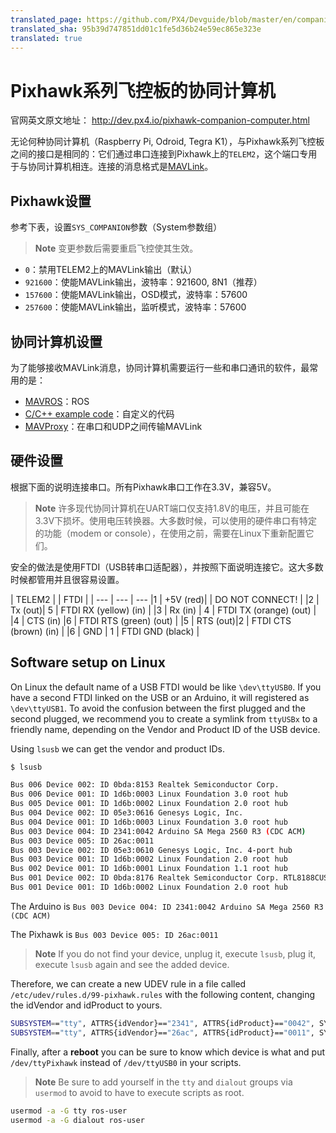 ```yaml
---
translated_page: https://github.com/PX4/Devguide/blob/master/en/companion_computer/pixhawk_companion.md
translated_sha: 95b39d747851dd01c1fe5d36b24e59ec865e323e
translated: true
---
```


# Pixhawk系列飞控板的协同计算机

官网英文原文地址： http://dev.px4.io/pixhawk-companion-computer.html

无论何种协同计算机（Raspberry Pi, Odroid, Tegra K1），与Pixhawk系列飞控板之间的接口是相同的：它们通过串口连接到Pixhawk上的`TELEM2`，这个端口专用于与协同计算机相连。连接的消息格式是[MAVLink](https://mavlink.io/en/)。

## Pixhawk设置

参考下表，设置`SYS_COMPANION`参数（System参数组）

> **Note** 变更参数后需要重启飞控使其生效。


- `0`：禁用TELEM2上的MAVLink输出（默认）
- `921600`：使能MAVLink输出，波特率：921600, 8N1（推荐）
- `157600`：使能MAVLink输出，OSD模式，波特率：57600
- `257600`：使能MAVLink输出，监听模式，波特率：57600

## 协同计算机设置

为了能够接收MAVLink消息，协同计算机需要运行一些和串口通讯的软件，最常用的是：

- [MAVROS](../ros/mavros_installation.md)：ROS
- [C/C++ example code](https://github.com/mavlink/c_uart_interface_example)：自定义的代码
- [MAVProxy](http://mavproxy.org)：在串口和UDP之间传输MAVLink

## 硬件设置

根据下面的说明连接串口。所有Pixhawk串口工作在3.3V，兼容5V。

> **Note** 许多现代协同计算机在UART端口仅支持1.8V的电压，并且可能在3.3V下损坏。使用电压转换器。大多数时候，可以使用的硬件串口有特定的功能（modem or console），在使用之前，需要在Linux下重新配置它们。


安全的做法是使用FTDI（USB转串口适配器），并按照下面说明连接它。这大多数时候都管用并且很容易设置。

| TELEM2 |         | FTDI    |        |
--- | --- | ---
|1         | +5V (red)|         | DO NOT CONNECT!   |
|2         | Tx  (out)| 5       | FTDI RX (yellow) (in)   |
|3         | Rx  (in) | 4       | FTDI TX (orange) (out)  |
|4         | CTS (in) |6       | FTDI RTS (green) (out) |
|5         | RTS (out)|2       | FTDI CTS (brown) (in) |
|6         | GND     | 1       | FTDI GND (black)   |

## Software setup on Linux

On Linux the default name of a USB FTDI would be like `\dev\ttyUSB0`. If you have a second FTDI linked on the USB or an Arduino, it will registered as `\dev\ttyUSB1`. To avoid the confusion between the first plugged and the second plugged, we recommend you to create a symlink from `ttyUSBx` to a friendly name, depending on the Vendor and Product ID of the USB device. 

Using `lsusb` we can get the vendor and product IDs.

```sh
$ lsusb

Bus 006 Device 002: ID 0bda:8153 Realtek Semiconductor Corp.
Bus 006 Device 001: ID 1d6b:0003 Linux Foundation 3.0 root hub
Bus 005 Device 001: ID 1d6b:0002 Linux Foundation 2.0 root hub
Bus 004 Device 002: ID 05e3:0616 Genesys Logic, Inc.
Bus 004 Device 001: ID 1d6b:0003 Linux Foundation 3.0 root hub
Bus 003 Device 004: ID 2341:0042 Arduino SA Mega 2560 R3 (CDC ACM)
Bus 003 Device 005: ID 26ac:0011
Bus 003 Device 002: ID 05e3:0610 Genesys Logic, Inc. 4-port hub
Bus 003 Device 001: ID 1d6b:0002 Linux Foundation 2.0 root hub
Bus 002 Device 001: ID 1d6b:0001 Linux Foundation 1.1 root hub
Bus 001 Device 002: ID 0bda:8176 Realtek Semiconductor Corp. RTL8188CUS 802.11n WLAN Adapter
Bus 001 Device 001: ID 1d6b:0002 Linux Foundation 2.0 root hub
```

The Arduino is `Bus 003 Device 004: ID 2341:0042 Arduino SA Mega 2560 R3 (CDC ACM)`

The Pixhawk is `Bus 003 Device 005: ID 26ac:0011`

> **Note** If you do not find your device, unplug it, execute `lsusb`, plug it, execute `lsusb` again and see the added device.

Therefore, we can create a new UDEV rule in a file called `/etc/udev/rules.d/99-pixhawk.rules` with the following content, changing the idVendor and idProduct to yours.

```sh
SUBSYSTEM=="tty", ATTRS{idVendor}=="2341", ATTRS{idProduct}=="0042", SYMLINK+="ttyArduino"
SUBSYSTEM=="tty", ATTRS{idVendor}=="26ac", ATTRS{idProduct}=="0011", SYMLINK+="ttyPixhawk"
```

Finally, after a **reboot** you can be sure to know which device is what and put `/dev/ttyPixhawk` instead of `/dev/ttyUSB0` in your scripts.

> **Note** Be sure to add yourself in the `tty` and `dialout` groups via `usermod` to avoid to have to execute scripts as root.

```sh
usermod -a -G tty ros-user
usermod -a -G dialout ros-user
```
